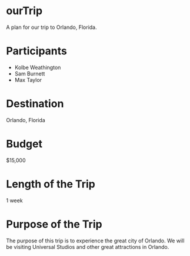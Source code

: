 # ourTrip
A plan for our trip to Orlando, Florida.

# Participants
* Kolbe Weathington
* Sam Burnett
* Max Taylor

# Destination
Orlando, Florida

# Budget
$15,000

# Length of the Trip
1 week 

# Purpose of the Trip
The purpose of this trip is to experience the great city of Orlando. We will be visiting Universal Studios and other great attractions in Orlando.
